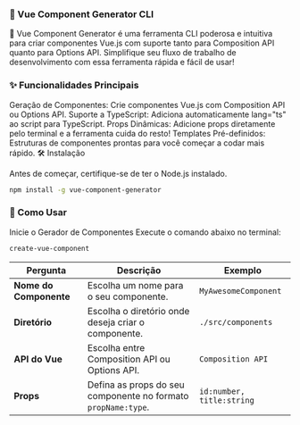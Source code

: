 ### 🎨 Vue Component Generator CLI

🚀 Vue Component Generator é uma ferramenta CLI poderosa e intuitiva para criar componentes Vue.js com suporte tanto para Composition API quanto para Options API. Simplifique seu fluxo de trabalho de desenvolvimento com essa ferramenta rápida e fácil de usar!

### ✨ Funcionalidades Principais

Geração de Componentes: Crie componentes Vue.js com Composition API ou Options API.
Suporte a TypeScript: Adiciona automaticamente lang="ts" ao script para TypeScript.
Props Dinâmicas: Adicione props diretamente pelo terminal e a ferramenta cuida do resto!
Templates Pré-definidos: Estruturas de componentes prontas para você começar a codar mais rápido.
🛠️ Instalação

Antes de começar, certifique-se de ter o Node.js instalado.

```bash
npm install -g vue-component-generator
```
### 🚀 Como Usar

Inicie o Gerador de Componentes
Execute o comando abaixo no terminal:

```bash
create-vue-component
```

| **Pergunta**            | **Descrição**                                            | **Exemplo**              |
|-------------------------|----------------------------------------------------------|--------------------------|
| **Nome do Componente**  | Escolha um nome para o seu componente.                   | `MyAwesomeComponent`     |
| **Diretório**           | Escolha o diretório onde deseja criar o componente.      | `./src/components`       |
| **API do Vue**          | Escolha entre Composition API ou Options API.            | `Composition API`        |
| **Props**               | Defina as props do seu componente no formato `propName:type`. | `id:number, title:string`|

